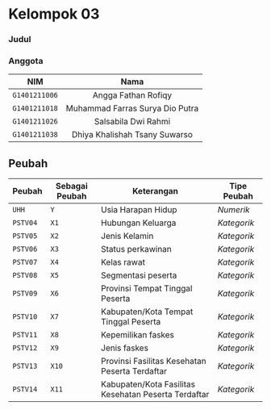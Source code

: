 # Kelompok 03
### Judul
  
### Anggota

|    **NIM**   |              **Nama**             |
|:------------:|:---------------------------------:|
| `G1401211006`  |  Angga Fathan Rofiqy              |
| `G1401211018`  |  Muhammad Farras Surya Dio Putra  |
| `G1401211026`  |  Salsabila Dwi Rahmi              |
| `G1401211038`  |  Dhiya Khalishah Tsany Suwarso |
  
## Peubah
| **Peubah** | **Sebagai Peubah** | **Keterangan**                                          | **Tipe Peubah** |
|------------|--------------------|---------------------------------------------------------|-----------------|
| `UHH`      | `Y`                |  Usia Harapan Hidup                                     | _Numerik_       |
| `PSTV04`   | `X1`               |  Hubungan Keluarga                                      | _Kategorik_     |
| `PSTV05`   | `X2`               |  Jenis Kelamin                                          | _Kategorik_     |
| `PSTV06`   | `X3`               |  Status perkawinan                                      | _Kategorik_     |
| `PSTV07`   | `X4`               |  Kelas rawat                                            | _Kategorik_     |
| `PSTV08`   | `X5`               |  Segmentasi peserta                                     | _Kategorik_     |
| `PSTV09`   | `X6`               |  Provinsi Tempat Tinggal Peserta                        | _Kategorik_     |
| `PSTV10`   | `X7`               |  Kabupaten/Kota Tempat Tinggal   Peserta                | _Kategorik_     |
| `PSTV11`   | `X8`               |  Kepemilikan faskes                                     | _Kategorik_     |
| `PSTV12`   | `X9`               |  Jenis faskes                                           | _Kategorik_     |
| `PSTV13`   | `X10`              |  Provinsi Fasilitas Kesehatan   Peserta Terdaftar       | _Kategorik_     |
| `PSTV14`   | `X11`              |  Kabupaten/Kota Fasilitas Kesehatan   Peserta Terdaftar | _Kategorik_     |
